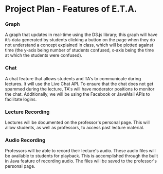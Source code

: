 # Project Plan - Features of E.T.A.

### Graph
A graph that updates in real-time using the D3.js library; this graph will have it’s data generated by students clicking a button on the page when they do not understand a concept explained in class, which will be plotted against time (the y-axis being number of students confused, x-axis being the time at which the students were confused). 

### Chat
A chat feature that allows students and TA's to communicate during lectures. It will use the Live Chat API. To ensure that the chat does not get spammed during the lecture, TA's will have moderator positions to monitor the chat. Additionally, we will be using the Facebook or JavaMail APIs to facilitate logins.

### Lecture Recording
Lectures will be documented on the professor's personal page. This will allow students, as well as professors, to access past lecture material.

### Audio Recording
Professors will be able to record their lecture's audio. These audio files will be available to students for playback. This is accomplished through the built in Java feature of recording audio. The files will be saved to the professor's personal page.
